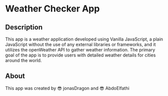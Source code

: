 # Weather Checker App

## Description

This app is a weather application developed using Vanilla JavaScript, a plain JavaScript without the use of any external libraries or frameworks, and it utilizes the openWeather API to gather weather information. The primary goal of the app is to provide users with detailed weather details for cities around the world.



## About

This app was created by :sunglasses:  jonasDragon and :sunglasses:  AbdoElfathi 

